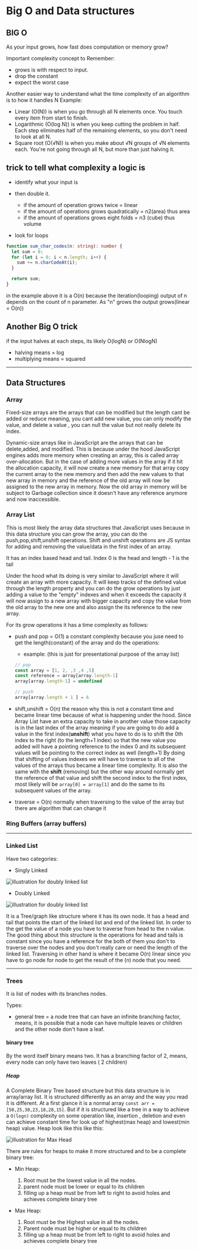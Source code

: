 # Big O and Data structures

## BIG O

As your input grows, how fast does computation or memory grow?

Important complexity concept to Remember:

- grows is with respect to input.
- drop the constant
- expect the worst case

Another easier way to understand what the time complexity of an algorithm is to how it handles N
Example:

- Linear (O(N)) is when you go through all N elements once.
  You touch every item from start to finish.
- Logarithmic (O(log N)) is when you keep cutting the problem in half.
  Each step eliminates half of the remaining elements, so you don't need to look at all N.
- Square root (O(√N)) is when you make about √N groups of √N elements each.
  You're not going through all N, but more than just halving it.

## trick to tell what complexity a logic is

- identify what your input is
- then double it.

  - if the amount of operation grows twice = linear
  - if the amount of operations grows quadratically = n2(area) thus area
  - if the amount of operations grows eight folds = n3 (cube) thus volume

- look for loops

```ts
function sum_char_codes(n: string): number {
  let sum = 0;
  for (let i = 0; i < n.length; i++) {
    sum += n.charCodeAt(i);
  }

  return sum;
}
```

in the example above it is a O(n) because the iteration(looping) output of n depends on the count of n parameter.
As "n" grows the output grows(linear = O(n))

## Another Big O trick

if the input halves at each steps, its likely O(logN) or O(NlogN)

- halving means = log
- multiplying means = squared

---

## Data Structures

### Array

Fixed-size arrays are the arrays that can be modified but the length cant be added or reduce meaning, you cant add new value, you can only modify the value, and delete a value , you can null the value but not really delete its index.

Dynamic-size arrays like in JavaScript are the arrays that can be delete,added, and modified. This is because under the hood JavaScript engines adds more memory when creating an array, this is called array over-allocation.
But in the case of adding more values in the array if it hit the allocation capacity, it will now create a new memory for that array copy the current array to the new memory and then add the new values to that new array in memory and the reference of the old array will now be assigned to the new array in memory.
Now the old array in memory will be subject to Garbage collection since it doesn't have any reference anymore and now inaccessible.

### Array List

This is most likely the array data structures that JavaScript uses because in this data structure you can grow the array, you can do the push,pop,shift,unshift operations. Shift and unshift operations are JS syntax for adding and removing the value/data in the first index of an array.

It has an index based head and tail. Index 0 is the head and length - 1 is the tail

Under the hood what its doing is very similar to JavaScript where it will create an array with more capacity. It will keep tracks of the defined value through the length property and you can do the grow operations by just adding a value to the "empty" indexes and when it exceeds the capacity it will now assign to a new array with bigger capacity and copy the value from the old array to the new one and also assign the its reference to the new array.

For its grow operations it has a time complexity as follows:

- push and pop = O(1) a constant complexity because you juse need to get the length(constant) of the array and do the operations:

  - example: (this is just for presentational purpose of the array list)

  ```JavaScript
  // pop
  const array = [1, 2, ,3 ,4 ,5]
  const reference = array[array.length-1]
  array[array.length-1] = undefined

  // push
  array[array.length + 1 ] = 6
  ```

- shift,unshift = O(n) the reason why this is not a constant time and became linear time because of what is happening under the hood. Since Array List have an extra capacity to take in another value those capacity is in the last index of the array meaning if you are going to do add a value in the first index(**unshift**) what you have to do is to shift the 0th index to the right (to the length+1 index) so that the new value you added will have a pointing reference to the index 0 and its subsequent values will be pointing to the correct index as well (length+1)
  By doing that shifting of values indexes we will have to traverse to all of the values of the arrays thus became a linear time complexity. It is also the same with the **shift** (removing) but the other way around normally get the reference of that value and shift the second index to the first index, most likely will be `array[0] = array[1]` and do the same to its subsequent values of the array.

- traverse = O(n) normally when traversing to the value of the array but there are algorithm that can change it

### Ring Buffers (array buffers)

---

### Linked List

Have two categories:

- Singly Linked

![illustration for doubly linked list](./singly-linked-list.jpg)

- Doubly Linked

![illustration for doubly linked list](./doubly-linked-list.jpg)

It is a Tree/graph like structure where it has its own node. It has a head and tail that points the start of the linked list and end of the linked list. In order to the get the value of a node you have to traverse from head to the n value. The good thing about this structure is the operations for head and tails is constant since you have a reference for the both of them you don't to traverse over the nodes and you don't really care or need the length of the linked list. Traversing in other hand is where it became O(n) linear since you have to go node for node to get the result of the (n) node that you need.

---

### Trees

It is list of nodes with its branches nodes.

Types:

- general tree = a node tree that can have an infinite branching factor, means, it is possible that a node can have multiple leaves or children and the other node don't have a leaf.

#### binary tree

By the word itself binary means two. It has a branching factor of 2, means, every node can only have two leaves ( 2 children)

##### Heap

A Complete Binary Tree based structure but this data structure is in array/array list. It is structured differently as an array and the way you read it is different. At a first glance it is a normal array `const arr = [50,25,30,23,18,28,15]`. But if it is structured like a tree in a way to achieve a `O(logn)` complexity on some operation like, insertion , deletion and even can achieve constant time for look up of highest(max heap) and lowest(min heap) value. Heap look like this like this:

![illustration for Max Head](./MaxHeap.jpg)

There are rules for heaps to make it more structured and to be a complete binary tree:

- Min Heap:

  1. Root must be the lowest value in all the nodes.
  2. parent node must be lower or equal to its children
  3. filling up a heap must be from left to right to avoid holes and achieves complete binary tree

- Max Heap:
  1. Root must be the Highest value in all the nodes.
  2. Parent node must be higher or equal to its children
  3. filling up a heap must be from left to right to avoid holes and achieves complete binary tree
